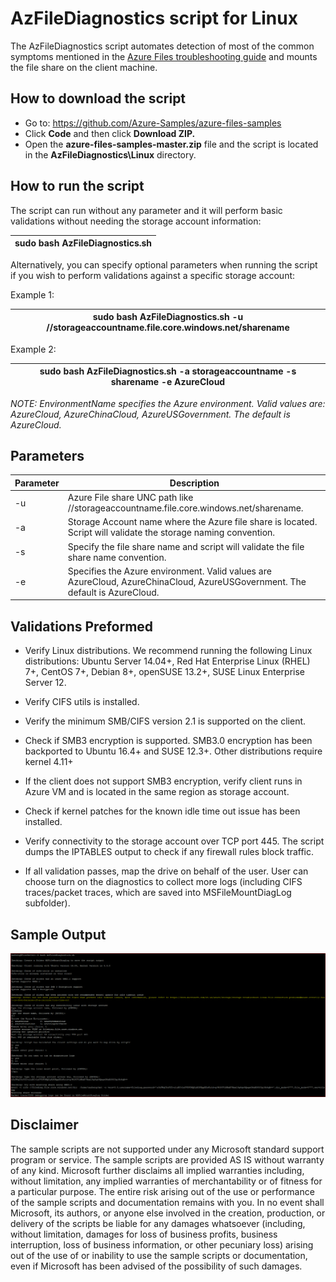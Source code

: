 #  AzFileDiagnostics script for Linux

The AzFileDiagnostics script automates detection of most of the common symptoms mentioned in the [Azure Files troubleshooting guide](https://docs.microsoft.com/azure/storage/files/storage-troubleshoot-linux-file-connection-problems) and mounts the file share on the client machine. 

## How to download the script

- Go to: https://github.com/Azure-Samples/azure-files-samples
- Click **Code** and then click **Download ZIP.**
- Open the **azure-files-samples-master.zip** file and the script is located in the **AzFileDiagnostics\Linux** directory.

## How to run the script

The script can run without any parameter and it will perform basic validations without needing the storage account information:

| sudo bash AzFileDiagnostics.sh |
| --- |

Alternatively, you can specify optional parameters when running the script if you wish to perform validations against a specific storage account:

Example 1:

| sudo bash AzFileDiagnostics.sh -u //storageaccountname.file.core.windows.net/sharename |
| --- |

 Example 2:

| sudo bash AzFileDiagnostics.sh -a storageaccountname -s sharename -e AzureCloud |
| --- |

_NOTE: EnvironmentName specifies the Azure environment. Valid values are: AzureCloud, AzureChinaCloud, AzureUSGovernment. The default is AzureCloud._

## Parameters

| Parameter | Description |
|-|-|
| -u | Azure File share UNC path like //storageaccountname.file.core.windows.net/sharename. |
| -a | Storage Account name where the Azure file share is located. Script will validate the storage naming convention. |
| -s | Specify the file share name and script will validate the file share name convention. |
| -e | Specifies the Azure environment. Valid values are AzureCloud, AzureChinaCloud, AzureUSGovernment. The default is AzureCloud. |

## Validations Preformed

- Verify Linux distributions. We recommend running the following Linux distributions: Ubuntu Server 14.04+, Red Hat Enterprise Linux (RHEL) 7+, CentOS 7+, Debian 8+, openSUSE 13.2+, SUSE Linux Enterprise Server 12.

- Verify CIFS utils is installed.

- Verify the minimum SMB/CIFS version 2.1 is supported on the client.

- Check if SMB3 encryption is supported. SMB3.0 encryption has been backported to Ubuntu 16.4+ and SUSE 12.3+. Other distributions require kernel 4.11+

- If the client does not support SMB3 encryption, verify client runs in Azure VM and is located in the same region as storage account.

- Check if kernel patches for the known idle time out issue has been installed.

- Verify connectivity to the storage account over TCP port 445. The script dumps the IPTABLES output to check if any firewall rules block traffic.

- If all validation passes, map the drive on behalf of the user. User can choose turn on the diagnostics to collect more logs (including CIFS traces/packet traces, which are saved into MSFileMountDiagLog subfolder).

## Sample Output

  ![](./images/img1.png)

## Disclaimer

The sample scripts are not supported under any Microsoft standard support program or service. The sample scripts are provided AS IS without warranty of any kind. Microsoft further disclaims all implied warranties including, without limitation, any implied warranties of merchantability or of fitness for a particular purpose. The entire risk arising out of the use or performance of the sample scripts and documentation remains with you. In no event shall Microsoft, its authors, or anyone else involved in the creation, production, or delivery of the scripts be liable for any damages whatsoever (including, without limitation, damages for loss of business profits, business interruption, loss of business information, or other pecuniary loss) arising out of the use of or inability to use the sample scripts or documentation, even if Microsoft has been advised of the possibility of such damages.
